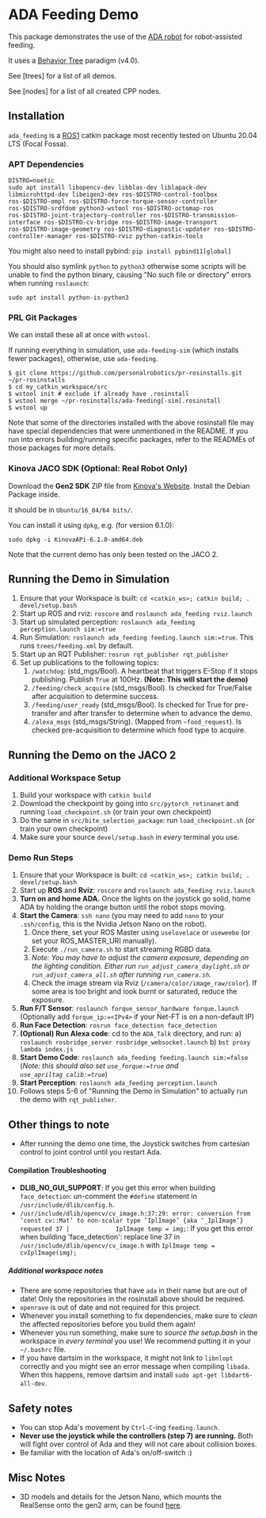 # ADA Feeding Demo

This package demonstrates the use of the [ADA robot](https://github.com/personalrobotics/libada) for robot-assisted feeding.

It uses a [Behavior Tree](https://www.behaviortree.dev/) paradigm (v4.0).

See [trees] for a list of all demos.

See [nodes] for a list of all created CPP nodes.

## Installation

`ada_feeding` is a [ROS1](http://wiki.ros.org/ROS/Installation) catkin package most recently tested on Ubuntu 20.04 LTS (Focal Fossa).

### APT Dependencies
```
DISTRO=noetic
sudo apt install libopencv-dev libblas-dev liblapack-dev libmicrohttpd-dev libeigen3-dev ros-$DISTRO-control-toolbox ros-$DISTRO-ompl ros-$DISTRO-force-torque-sensor-controller ros-$DISTRO-srdfdom python3-wstool ros-$DISTRO-octomap-ros ros-$DISTRO-joint-trajectory-controller ros-$DISTRO-transmission-interface ros-$DISTRO-cv-bridge ros-$DISTRO-image-transport ros-$DISTRO-image-geometry ros-$DISTRO-diagnostic-updater ros-$DISTRO-controller-manager ros-$DISTRO-rviz python-catkin-tools
```

You might also need to install pybind: `pip install pybind11[global]`

You should also symlink `python` to `python3` otherwise some scripts will be unable to find the python binary, causing "No such file or directory" errors when running `roslaunch`:
```
sudo apt install python-is-python3
```

### PRL Git Packages

We can install these all at once with `wstool`.

If running everything in simulation, use `ada-feeding-sim` (which installs fewer packages), otherwise, use `ada-feeding`.

```
$ git clone https://github.com/personalrobotics/pr-rosinstalls.git ~/pr-rosinstalls
$ cd my_catkin_workspace/src
$ wstool init # exclude if already have .rosinstall
$ wstool merge ~/pr-rosinstalls/ada-feeding[-sim].rosinstall
$ wstool up
```

Note that some of the directories installed with the above rosinstall file may have special dependencies that were unmentioned in the README. If you run into errors building/running specific packages, refer to the READMEs of those packages for more details.

### Kinova JACO SDK (Optional: Real Robot Only)

Download the **Gen2 SDK** ZIP file from [Kinova's Website](https://www.kinovarobotics.com/resources). Install the Debian Package inside.

It should be in `Ubuntu/16_04/64 bits/`.

You can install it using `dpkg`, e.g. (for version 6.1.0):
```
sudo dpkg -i KinovaAPi-6.1.0-amd64.deb
```

Note that the current demo has only been tested on the JACO 2.

## Running the Demo in Simulation

1. Ensure that your Workspace is built: `cd <catkin_ws>; catkin build; . devel/setup.bash`
2. Start up ROS and rviz: `roscore` and `roslaunch ada_feeding rviz.launch`
3. Start up simulated perception: `roslaunch ada_feeding perception.launch sim:=true`
4. Run Simulation: `roslaunch ada_feeding feeding.launch sim:=true`. This runs `trees/feeding.xml` by default.
5. Start up an RQT Publisher: `rosrun rqt_publisher rqt_publisher`
6. Set up publications to the following topics:
    1. `/watchdog`: (std_mgs/Bool). A heartbeat that triggers E-Stop if it stops publishing. Publish `True` at 100Hz. **(Note: This will start the demo)**
    2. `/feeding/check_acquire` (std_msgs/Bool). Is checked for True/False after acquisition to determine success.
    3. `/feeding/user_ready` (std_msgs/Bool). Is checked for True for pre-transfer and after transfer to determine when to advance the demo.
    4. `/alexa_msgs` (std_msgs/String). (Mapped from `~food_request`). Is checked pre-acquisition to determine which food type to acquire.

## Running the Demo on the JACO 2

### Additional Workspace Setup

1) Build your workspace with `catkin build`
2) Download the checkpoint by going into `src/pytorch_retinanet` and running `load_checkpoint.sh` (or train your own checkpoint)
2) Do the same in `src/bite_selection_package`: run `load_checkpoint.sh` (or train your own checkpoint)
3) Make sure your source `devel/setup.bash` in *every* terminal you use.

### Demo Run Steps

1. Ensure that your Workspace is built: `cd <catkin_ws>; catkin build; . devel/setup.bash`
2. Start up **ROS** and **Rviz**: `roscore` and `roslaunch ada_feeding rviz.launch`
3. **Turn on and home ADA.** Once the lights on the joystick go solid, home ADA by holding the orange button until the robot stops moving.
4. **Start the Camera**: `ssh nano` (you may need to add `nano` to your `.ssh/config`, this is the Nvidia Jetson Nano on the robot).
    1. Once there, set your ROS Master using `uselovelace` or `useweebo` (or set your ROS_MASTER_URI manually).
    2. Execute `./run_camera.sh` to start streaming RGBD data.
    3. *Note: You may have to adjust the camera exposure, depending on the lighting condition. Either run `run_adjust_camera_daylight.sh` or `run_adjust_camera_all.sh` after running `run_camera.sh`.* 
    4. Check the image stream via Rviz (`/camera/color/image_raw/color`). If some area is too bright and look burnt or saturated, reduce the exposure.
5. **Run F/T Sensor**: `roslaunch forque_sensor_hardware forque.launch` (Optionally add `forque_ip:=<IPv4>` if your Net-FT is on a non-default IP)
6. **Run Face Detection**: `rosrun face_detection face_detection`
7. **(Optional) Run Alexa code**: cd to the `ADA_Talk` directory, and run:
      a) `roslaunch rosbridge_server rosbridge_websocket.launch`
      b) `bst proxy lambda index.js`
8. **Start Demo Code**: `roslaunch ada_feeding feeding.launch sim:=false` (*Note: this should also set `use_forque:=true` and `use_apriltag_calib:=true`*)
9. **Start Perception**: `roslaunch ada_feeding perception.launch`
10. Follows steps 5-6 of "Running the Demo in Simulation" to actually run the demo with `rqt_publisher`.

## Other things to note
- After running the demo one time, the Joystick switches from cartesian control to joint control until you restart Ada.

#### Compilation Troubleshooting

* **DLIB_NO_GUI_SUPPORT**: If you get this error when building `face_detection`: un-comment the `#define` statement in `/usr/include/dlib/config.h`.
* `/usr/include/dlib/opencv/cv_image.h:37:29: error: conversion from ‘const cv::Mat’ to non-scalar type ‘IplImage’ {aka ‘_IplImage’} requested
   37 |             IplImage temp = img;`: If you get this error when building 'face_detection': replace line 37 in `/usr/include/dlib/opencv/cv_image.h` with `IplImage temp = cvIplImage(img);`

##### Additional workspace notes
- There are some repositories that have `ada` in their name but are out of date! Only the repositories in the rosinstall above should be required.
- `openrave` is out of date and not required for this project.
- Whenever you install something to fix dependencies, make sure to _clean_ the affected repositories before you build them again!
- Whenever you run something, make sure to _source the setup.bash_ in the workspace in _every terminal_ you use! We recommend putting it in your `~/.bashrc` file.
- If you have dartsim in the workspace, it might not link to `libnlopt` correctly and you might see an error message when compiling `libada`. When this happens, remove dartsim and install `sudo apt-get libdart6-all-dev`.

## Safety notes
- You can stop Ada's movement by `Ctrl-C`-ing `feeding.launch`.
- **Never use the joystick while the controllers (step 7) are running.** Both will fight over control of Ada and they will not care about collision boxes.
- Be familiar with the location of Ada's on/off-switch :)

## Misc Notes
- 3D models and details for the Jetson Nano, which mounts the RealSense onto the gen2 arm, can be found [here](https://github.com/ramonidea/wireless-data-transmission/tree/master/wiki).
